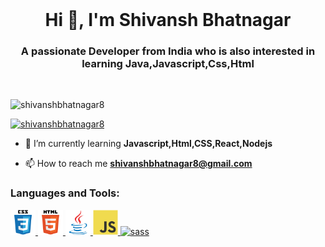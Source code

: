 <header class="main-header" role="banner">
</header>
<h1 align="center">Hi 👋, I'm Shivansh Bhatnagar</h1>
<h3 align="center">A passionate  Developer from India who is also interested in learning Java,Javascript,Css,Html</h3>
&nbsp; 
<p align="left"> <img src="https://komarev.com/ghpvc/?username=shivanshbhatnagar8&label=Profile%20views&color=0e75b6&style=flat" alt="shivanshbhatnagar8" /> </p>

<p align="left"> <a href="https://github.com/ryo-ma/github-profile-trophy"><img src="https://github-profile-trophy.vercel.app/?username=shivanshbhatnagar8" alt="shivanshbhatnagar8" /></a> </p>

- 🌱 I’m currently learning **Javascript,Html,CSS,React,Nodejs**

- 📫 How to reach me **shivanshbhatnagar8@gmail.com**

<h3 align="left">Languages and Tools:</h3>
<p align="left"> <a href="https://www.w3schools.com/css/" target="_blank" rel="noreferrer"> <img src="https://raw.githubusercontent.com/devicons/devicon/master/icons/css3/css3-original-wordmark.svg" alt="css3" width="40" height="40"/> </a> <a href="https://www.w3.org/html/" target="_blank" rel="noreferrer"> <img src="https://raw.githubusercontent.com/devicons/devicon/master/icons/html5/html5-original-wordmark.svg" alt="html5" width="40" height="40"/> </a> <a href="https://www.java.com" target="_blank" rel="noreferrer"> <img src="https://raw.githubusercontent.com/devicons/devicon/master/icons/java/java-original.svg" alt="java" width="40" height="40"/> </a> <a href="https://developer.mozilla.org/en-US/docs/Web/JavaScript" target="_blank" rel="noreferrer"> <img src="https://raw.githubusercontent.com/devicons/devicon/master/icons/javascript/javascript-original.svg" alt="javascript" width="40" height="40"/> </a>  <a href="https://sass-lang.com/" target="_blank" rel="noreferrer"> <img src="https://cdn.jsdelivr.net/gh/devicons/devicon/icons/sass/sass-original.svg"  alt="sass" width="40" height="40"/> </a> </p>




